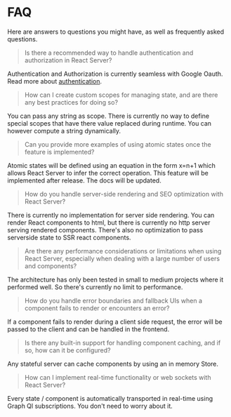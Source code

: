 # FAQ

Here are answers to questions you might have, as well as frequently asked questions.  


> Is there a recommended way to handle authentication and authorization in React Server?
  
Authentication and Authorization is currently seamless with Google Oauth. Read more about [authentication](/authentication).

> How can I create custom scopes for managing state, and are there any best practices for doing so?
  
You can pass any string as scope. There is currently no way to define special scopes that have there value replaced during runtime. You can however compute a string dynamically.

> Can you provide more examples of using atomic states once the feature is implemented?

Atomic states will be defined using an equation in the form x=n+1 which allows React Server to infer the correct operation. This feature will be implemented after release. The docs will be updated.

> How do you handle server-side rendering and SEO optimization with React Server?

There is currently no implementation for server side rendering. You can render React components to html, but there is currently no http server serving rendered components. There's also no optimization to pass serverside state to SSR react components.

> Are there any performance considerations or limitations when using React Server, especially when dealing with a large number of users and components?

The architecture has only been tested in small to medium projects where it performed well. So there's currently no limit to performance.

> How do you handle error boundaries and fallback UIs when a component fails to render or encounters an error?

If a component fails to render during a client side request, the error will be passed to the client and can be handled in the frontend. 

> Is there any built-in support for handling component caching, and if so, how can it be configured?

Any stateful server can cache components by using an in memory Store.

> How can I implement real-time functionality or web sockets with React Server?

Every state / component is automatically transported in real-time using  Graph Ql subscriptions. You don't need to worry about it.

